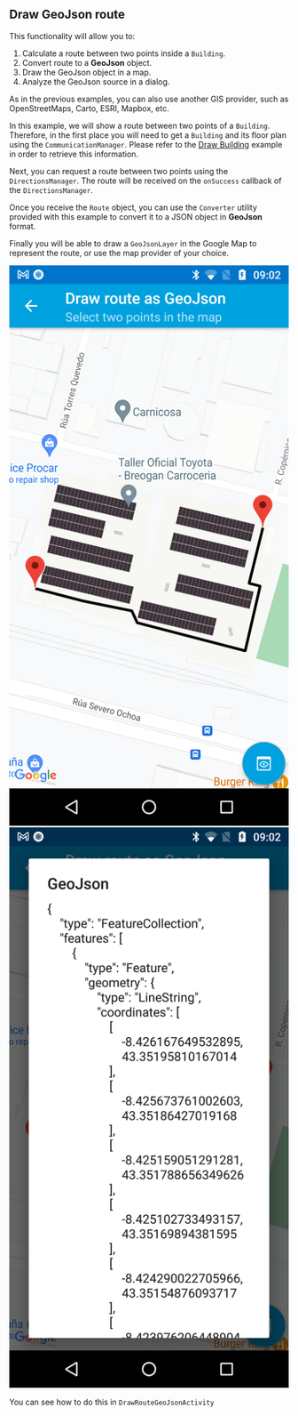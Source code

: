 ## <a name="drawroutegeojson"></a> Draw GeoJson route
This functionality will allow you to:
1. Calculate a route between two points inside a `Building`.
2. Convert route to a **GeoJson** object.
3. Draw the GeoJson object in a map.
4. Analyze the GeoJson source in a dialog.

As in the previous examples, you can also use another GIS provider, such as OpenStreetMaps, Carto, ESRI, Mapbox, etc.

In this example, we will show a route between two points of a `Building`. Therefore, in the first place you will need to get a `Building` and its floor plan using the `CommunicationManager`. Please refer to the [Draw Building](https://github.com/situmtech/situm-android-getting-started/tree/master/app/src/main/java/es/situm/gettingstarted/drawbuilding) example in order to retrieve this information.

Next, you can request a route between two points using the `DirectionsManager`. The route will be received on the `onSuccess` callback of the `DirectionsManager`.

Once you receive the `Route` object, you can use the `Converter` utility provided with this example to convert it to a JSON object in **GeoJson** format. 

Finally you will be able to draw a `GeoJsonLayer` in the Google Map to represent the route, or use the map provider of your choice.

<p align="center">
    <img src="/img/geojson-route-map.png" />
    <img src="/img/geojson-route-source.png" />
</p>

You can see how to do this in `DrawRouteGeoJsonActivity`
